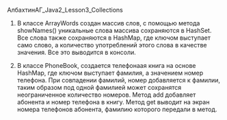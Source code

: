 АлбахтинАГ_Java2_Lesson3_Collections

1) В классе ArrayWords создан массив слов, с помощью метода showNames() уникальные слова массива сохраняются в HashSet.
Все слова также сохраняются в HashMap, где ключом выступает само слово, а количество употреблений этого слова в качестве значения. 
Все это выводится в консоли. 

2) В классе PhoneBook, создается телефонаая книга на основе HashMap, где ключом выступает фамилия, а значением номер телефона.
При совпадении фамилий, номер добавляется к фамилии, таким образом под одной фамилией может сохранятся неограниченное количество номеров.
Метод add добавляет абонента и номер телефона в книгу. Метод get выводит на экран номера телефонов абонента, фамилию которого передали в метод. 
